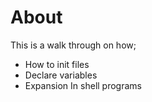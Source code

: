 # About
This is a walk through on how;
* How to init files
* Declare variables
* Expansion
In shell programs